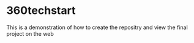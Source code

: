 # 360techstart
This is a demonstration of how to create the repositry and view the final project on the web
